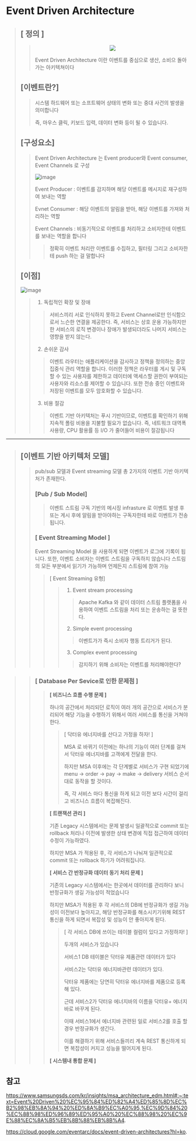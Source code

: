 # Event Driven Architecture
> ## [ 정의 ]
>>
>> <p align="center">
>>          <img src = "https://user-images.githubusercontent.com/38696775/205497363-e33c5a90-fd78-4b19-90fd-a743ad6454b1.png"/>
>> </p>
>>                                                                                                                                           
>> Event Driven Architecture 이란 이벤트를 중심으로 생산, 소비으 돌아가는 아키텍쳐이다
>>
> ## [이벤트란?]
>>  시스템 하드웨어 또는 소프트웨어 상태의 변화 또는 중대 사건의 발생을 의미합니다
>>  
>>  즉, 마우스 클릭, 키보드 입력, 데이터 변화 등이 될 수 있습니다.
>>  
> ## [구성요소]
>> 
>> Event Driven Architecture 는 Event producer와 Event consumer, Event Channels 로 구성
>> 
>> ![image](https://user-images.githubusercontent.com/38696775/212904950-b32aa6e6-df5b-4eee-bf79-d09cc6f77ddd.png)
>> 
>> Event Producer : 이벤트를 감지하며 해당 이벤트를 메시지로 재구성하여 보내는 역할
>> 
>> Evnet Consumer : 해당 이벤트의 알림을 받아, 해당 이벤트를 가져와 처리하는 역할
>> 
>> Event Channels : 비동기적으로 이벤트를 처리하고 소비자한테 이벤트를 보내는 역할을 합니다
>>> 정확히 이벤트 처리란 이벤트를 수집하고, 필터링 그리고 소비자한테 push 하는 걸 말합니다
>> 
> ## [이점]
> ![image](https://user-images.githubusercontent.com/38696775/213211264-efde76a1-a25c-454e-8a50-1114c272dda6.png)
>> 1. 독립적인 확장 및 장애
>>> 서비스끼리 서로 인식하지 못하고 Event Channel로만 인식함으로서 느슨한 연결을 제공한다. 즉, 서비스는 상호 운용 가능하지만 한 서비스의 로직 변경이나 장애가 발생되더라도 나머지 서비스는 영향을 받지 않는다.
>> 2. 손쉬운 감사
>>> 이벤트 라우터는 애플리케이션을 감사하고 정책을 정의하는 중앙 집중식 관리 역할을 합니다. 이러한 정책은 라우터를 게시 및 구독할 수 있는 사용자를 제한하고 데이터에 액세스할 권한이 부여되는 사용자와 리소스를 제어할 수 있습니다. 또한 전송 중인 이벤트와 저장된 이벤트를 모두 암호화할 수 있습니다.
>> 3. 비용 절감
>>> 이벤트 기반 아키텍처는 푸시 기반이므로, 이벤트를 확인하기 위해 지속적 폴링 비용을 지불할 필요가 없습니다. 
>>> 즉, 네트워크 대역폭 사용량, CPU 활용률 등 I/O 가 줄어들어 비용이 절감됩니다






-----------------------------------------------------------------------------------------------------
> ## [이벤트 기반 아키텍처 모델]
>> pub/sub 모델과 Event streaming 모델 총 2가지의 이벤트 기반 아키텍처가 존재한다.
>> ### [Pub / Sub Model]
>>> 이벤트 스트림 구독 기반의 메시징 infrasture 로 이벤트 발생 후 또는 게시 후에 알림을 받아야하는 구독자한테 바로 이벤트가 전송됩니다.
>> ### [ Event Streaming Model ]
>> Event Streaming Model 을 사용하게 되면 이벤트가 로그에 기록이 됩니다.
>> 또한, 이벤트 소비자는 이벤트 스트림을 구독하지 않습니다
>> 스트림의 모든 부분에서 읽기가 가능하며 언제든지 스트림에 참여 가능
>>> [ Event Streaming 유형]
>>>> 1. Event stream processing
>>>>> Apache Kafka 와 같이 데이터 스트림 플랫폼을 사용하여 이벤트 스트림을 처리 또는 운송하는 걸 뜻한다.
>>>> 2. Simple event processing
>>>>> 이벤트가가 즉시 소비자 행동 트리거가 된다.
>>>> 3. Complex event processing
>>>>> 감지하기 위해 소비자는 이벤트를 처리해야한다?












>> 
>> ### [ Database Per Sevice로 인한 문제점 ]
>> 
>>> <strong>[ 비즈니스 흐름 수행 문제 ]</strong>
>>> 
>>> 하나의 공간에서 처리되던 로직이 여러 개의 공간으로 서비스가 분리되어 해당 기능을 수행하기 위해서 여러 서비스를 통신을 거쳐야한다.
>>> 
>>>> [ 닥터유 에너지바를 산다고 가정을 하자! ]
>>>> 
>>>> MSA 로 바뀌기 이전에는 하나의 기능이 여러 단계를 걸쳐서 닥터유 에너지바를 고객에게 전달을 한다.
>>>> 
>>>> 하지만 MSA 이후에는 각 단계별로 서비스가 구현 되었기에 menu -> order -> pay -> make -> delivery 서비스 순서대로 동작을 할 것이다.
>>>> 
>>>> 즉, 각 서비스 마다 통신을 하게 되고 이전 보다 시간이 걸리고 비즈니스 흐름이 복잡해진다.
>>> 
>>> <strong>[ 트랜잭션 관리 ]</strong>
>>> 
>>> 기존 Legacy 시스템에서는 문제 발생시 일괄적으로 commit 또는 rollback 처리나 이전에 발생한 상태 변경에 직접 접근하여 데이터 수정이 가능하였다.
>>> 
>>> 하지만 MSA 가 적용된 후, 각 서비스가 나눠져 일관적으로 commit 또는 rollback 하기가 어려워집니다.
>>> 
>>> <strong>[ 서비스 간 반정규화 데이터 동기 처리 문제 ]</strong>
>>> 
>>> 기존의 Legacy 시스템에서는 한곳에서 데이터를 관리하다 보니 반정규화가 생길 가능성이 적었습니다
>>> 
>>> 하지만 MSA가 적용된 후 각 서비스의 DB에 반정규화가 생길 가능성이 이전보다 높아지고, 해당 반정규화를 해소시키기위해 REST 통신을 하게 되면서 복잡성 및 성능이 안 좋아지게 된다.
>>> 
>>>> [ 각 서비스 DB에 쓰이는 테이블 컬럼이 있다고 가정하자! ]
>>>> 
>>>> 두개의 서비스가 있습니다 
>>>> 
>>>> 서비스1 DB 테이블은 닥터유 제품관련 데이터가 있다
>>>> 
>>>> 서비스2는 닥터유 에너지바관련 데이터가 있다.
>>>> 
>>>> 닥터유 제품에는 당연히 닥터유 에너지바를 제품으로 등록해 있다.
>>>> 
>>>> 근데 서비스2가 닥터유 에너지바의 이름을 닥터유+ 에너지바로 바꾸게 된다.
>>>> 
>>>> 이때 서비스1에서 에너지바 관련된 일로 서비스2를 호출 할 경우 반정규화가 생긴다.
>>>> 
>>>> 이를 해결하기 위해 서비스들끼리 계속 REST 통신하게 되면 복잡성이 커지고 성능을 떨어지게 된다.
>>>> 
>>> <strong>[ 시스템내 통합 문제 ]</strong>
>>> 
>>> 
>>>   
>>> 

## 참고
https://www.samsungsds.com/kr/insights/msa_architecture_edm.html#:~:text=Event%20Driven%20%EC%95%84%ED%82%A4%ED%85%8D%EC%B2%98%EB%8A%94%20%ED%8A%B9%EC%A0%95,%EC%9D%84%20%EC%88%98%ED%96%89%ED%95%A0%20%EC%88%98%20%EC%9E%88%EC%8A%B5%EB%8B%88%EB%8B%A4.

https://cloud.google.com/eventarc/docs/event-driven-architectures?hl=ko.
